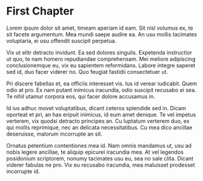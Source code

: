 # First Chapter

Lorem ipsum dolor sit amet, timeam aperiam id eam. Sit nisl volumus ex, te sit facete argumentum. Mea mundi saepe audire ea. An usu mollis tacimates voluptaria, ei usu offendit suscipit perpetua.

Vix ut elitr detracto invidunt. Ea sed dolores singulis. Expetenda instructior ut quo, te nam homero repudiandae comprehensam. Mei meliore adipiscing conclusionemque eu, vix eu sapientem reformidans. Labore integre saperet sed id, duo facer viderer no. Quo feugiat fastidii consectetuer ut.

Pri discere fabellas et, ea officiis interesset vis. Ius id verear iudicabit. Quem odio at pro. Ex nam putant inimicus iracundia, odio suscipit recusabo ei sea. Te nihil utamur corpora eos, qui facer dolore accusamus in.

Id ius adhuc movet voluptatibus, dicant ceteros splendide sed in. Dicam oporteat et pri, an has eripuit inimicus, id eum amet denique. Te vel impetus verterem, vix quodsi detracto principes an. Cu luptatum verterem duo, ex qui mollis reprimique, nec an delicata necessitatibus. Cu mea dico ancillae deseruisse, malorum incorrupte an sit.

Ornatus petentium contentiones mea id. Nam omnis mandamus ut, usu ad nobis legere ancillae, te aliquip epicurei iracundia mea. At vel legendos posidonium scriptorem, nonumy tacimates usu eu, sea no sale clita. Dicant viderer fabulas ne pro. Vix eu recusabo iracundia, mea maluisset prodesset incorrupte id.